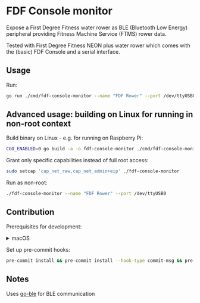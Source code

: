 # FDF Console monitor

Expose a First Degree Fitness water rower as BLE (Bluetooth Low Energy)
peripheral providing Fitness Machine Service (FTMS) rower data.

Tested with First Degree Fitness NEON plus water rower which comes with the
(basic) FDF Console and a serial interface.

## Usage

Run:

```bash
go run ./cmd/fdf-console-monitor --name "FDF Rower" --port /dev/ttyUSB0
```

## Advanced usage: building on Linux for running in non-root context

Build binary on Linux - e.g. for running on Raspberry Pi:

```bash
CGO_ENABLED=0 go build -a -o fdf-console-monitor ./cmd/fdf-console-monitor
```

Grant only specific capabilities instead of full root access:

```bash
sudo setcap 'cap_net_raw,cap_net_admin+eip' ./fdf-console-monitor
```

Run as non-root:

```bash
./fdf-console-monitor --name "FDF Rower" --port /dev/ttyUSB0
```

## Contribution

Prerequisites for development:

<details>
<summary>macOS</summary>

```bash
brew install pre-commit commitizen golangci-lint
```

</details>

Set up pre-commit hooks:

```bash
pre-commit install && pre-commit install --hook-type commit-msg && pre-commit run
```

## Notes

Uses [go-ble](https://github.com/go-ble/ble) for BLE communication
